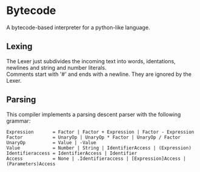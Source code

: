 # Bytecode

A bytecode-based interpreter for a python-like language.

## Lexing

The Lexer just subdivides the incoming text into words, identations, newlines and string and number literals. \
Comments start with '#' and ends with a newline. They are ignored by the Lexer.

## Parsing

This compiler implements a parsing descent parser with the following grammar:
```
Expression       = Factor | Factor + Expression | Factor - Expression
Factor           = UnaryOp | UnaryOp * Factor | UnaryOp / Factor
UnaryOp          = Value | -Value
Value            = Number | String | IdentifierAccess | (Expression)
Identifieraccess = IdentifierAccess | Identifier
Access           = None | .Identifieraccess | [Expression]Access | (Parameters)Access
 ```